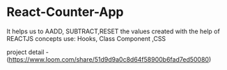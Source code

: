 # React-Counter-App
It helps us to AADD, SUBTRACT,RESET the values
created with the help of REACTJS
concepts use: Hooks, Class Component ,CSS

project detail - (https://www.loom.com/share/51d9d9a0c8d64f58900b6fad7ed50080)
